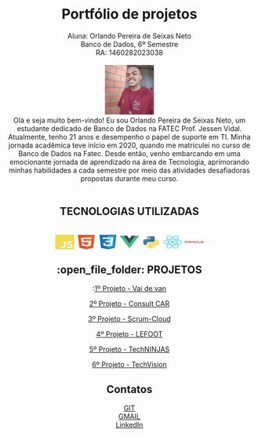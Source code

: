 <div align="center"><br>
<h1>Portfólio de projetos</h1>
Aluna: Orlando Pereira de Seixas Neto
<br>Banco de Dados, 6º Semestre
<br>RA: 1460282023038
<br></div>
<div align="center"><br>
<img src = "https://github.com/Orlandi-a11/PortifolioFatecApi/blob/main/IMG/ORLANDO_FT.jpg" width= "20%"/>
<br>Olá e seja muito bem-vindo! Eu sou Orlando Pereira de Seixas Neto, um estudante dedicado de Banco de Dados na FATEC Prof. Jessen Vidal. Atualmente, tenho 21 anos e desempenho o papel de suporte em TI. Minha jornada acadêmica teve início em 2020, quando me matriculei no curso de Banco de Dados na Fatec. Desde então, venho embarcando em uma emocionante jornada de aprendizado na área de Tecnologia, aprimorando minhas habilidades a cada semestre por meio das atividades desafiadoras propostas durante meu curso.
<div align="center"><br>
<h2>TECNOLOGIAS UTILIZADAS</h2> 
<div style="display: inline_block"><br>
  <img align="center" alt="alexia-Js" height="30" width="40" src="https://raw.githubusercontent.com/devicons/devicon/master/icons/javascript/javascript-plain.svg">
  <img align="center" alt="alexia-HTML" height="30" width="40" src="https://raw.githubusercontent.com/devicons/devicon/master/icons/html5/html5-original.svg">
  <img align="center" alt="alexia-CSS" height="30" width="40" src="https://raw.githubusercontent.com/devicons/devicon/master/icons/css3/css3-original.svg">
  <img align="center" alt="alexia-Js" height="30" width="40" src="https://raw.githubusercontent.com/devicons/devicon/master/icons/vuejs/vuejs-original.svg">
  <img align="center" alt="alexia-Js" height="30" width="40" src="https://raw.githubusercontent.com/devicons/devicon/master/icons/python/python-original.svg">
   <img align="center" alt="alexia-Js" height="30" width="40" src="https://raw.githubusercontent.com/devicons/devicon/master/icons/react/react-original.svg">
   <img align="center" alt="alexia-Js" height="30" width="40" src="https://raw.githubusercontent.com/devicons/devicon/master/icons/oracle/oracle-original.svg">
   
<h2>:open_file_folder:  PROJETOS</h2> 

:[1º Projeto - Vai de van]() 

[2º Projeto - Consult CAR]()

[3º Projeto - Scrum-Cloud]()

[4º Projeto - LEFOOT]()

[5º Projeto - TechNINJAS]()

 [6º Projeto - TechVision]()

## Contatos 
[GIT](https://github.com/Orlandi-a11)
<br>[GMAIL](seixasorlando25@gmail.com)
<br>[LinkedIn](https://www.linkedin.com/in/orlando-pereira-a09ba9214/)
